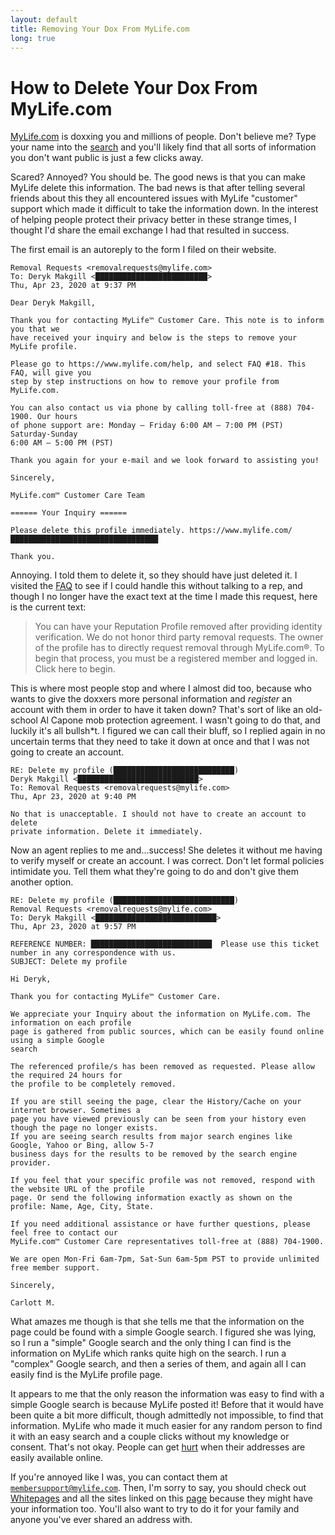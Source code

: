 ```yaml
---
layout: default
title: Removing Your Dox From MyLife.com
long: true
---
```


# How to Delete Your Dox From MyLife.com

[MyLife.com](https://www.mylife.com/) is doxxing you and millions of people. Don't believe me? Type your name into the [search](https://www.mylife.com/)
and you'll likely find that all sorts of information you don't want public is just a few clicks away.

Scared? Annoyed? You should be. The good news is that you can make MyLife delete this information. The bad news is that after telling several friends about this they all encountered issues
with MyLife "customer" support which made it difficult to take the information down. In the interest of helping people
protect their privacy better in these strange times, I thought I'd share the email exchange I had that resulted in success. 

The first email is an autoreply to the form I filed on their website.

```
Removal Requests <removalrequests@mylife.com>	
To: Deryk Makgill <█████████████████████████>
Thu, Apr 23, 2020 at 9:37 PM

Dear Deryk Makgill,

Thank you for contacting MyLife™ Customer Care. This note is to inform you that we 
have received your inquiry and below is the steps to remove your MyLife profile.

Please go to https://www.mylife.com/help, and select FAQ #18. This FAQ, will give you 
step by step instructions on how to remove your profile from MyLife.com.

You can also contact us via phone by calling toll-free at (888) 704-1900. Our hours 
of phone support are: Monday – Friday 6:00 AM – 7:00 PM (PST) Saturday-Sunday 
6:00 AM – 5:00 PM (PST)

Thank you again for your e-mail and we look forward to assisting you!

Sincerely,

MyLife.com™ Customer Care Team

====== Your Inquiry ======

Please delete this profile immediately. https://www.mylife.com/█████████████████████████████████

Thank you.
```

Annoying. I told them to delete it, so they should have just deleted it. I visited the [FAQ](https://archive.is/7CbpB) to see if I could handle this without talking to a rep, and though I no longer have the exact text at the time I made this request, here is the current text:

>You can have your Reputation Profile removed after providing identity verification. We do not honor third party removal requests. The owner of the profile has to directly request removal through MyLife.com®. To begin that process, you must be a registered member and logged in. Click here to begin.

This is where most people stop and where I almost did too, because who wants to give the doxxers more personal information and *register* an account with them in order to have it taken down? That's sort of like an old-school Al Capone mob protection agreement. I wasn't going to do that, and luckily it's all bullsh<span>*t</span>. I figured we can call their bluff, so I replied again in no uncertain terms that they need to take it down at once and that I was not going to create an account.

```
RE: Delete my profile (███████████████████████████)
Deryk Makgill <███████████████████████████>	
To: Removal Requests <removalrequests@mylife.com>
Thu, Apr 23, 2020 at 9:40 PM

No that is unacceptable. I should not have to create an account to delete 
private information. Delete it immediately.
```

Now an agent replies to me and...success! She deletes it without me having to verify myself or create an account. I was correct. Don't let formal policies intimidate you. Tell them what they're going to do and don't give them another option.

```
RE: Delete my profile (███████████████████████████)
Removal Requests <removalrequests@mylife.com>	
To: Deryk Makgill <███████████████████████████>
Thu, Apr 23, 2020 at 9:57 PM

REFERENCE NUMBER: ███████████████████████████  Please use this ticket number in any correspondence with us.
SUBJECT: Delete my profile

Hi Deryk,

Thank you for contacting MyLife™ Customer Care.

We appreciate your Inquiry about the information on MyLife.com. The information on each profile
page is gathered from public sources, which can be easily found online using a simple Google 
search

The referenced profile/s has been removed as requested. Please allow the required 24 hours for 
the profile to be completely removed.

If you are still seeing the page, clear the History/Cache on your internet browser. Sometimes a 
page you have viewed previously can be seen from your history even though the page no longer exists. 
If you are seeing search results from major search engines like Google, Yahoo or Bing, allow 5-7 
business days for the results to be removed by the search engine provider.

If you feel that your specific profile was not removed, respond with the website URL of the profile 
page. Or send the following information exactly as shown on the profile: Name, Age, City, State.

If you need additional assistance or have further questions, please feel free to contact our 
MyLife.com™ Customer Care representatives toll-free at (888) 704-1900.

We are open Mon-Fri 6am-7pm, Sat-Sun 6am-5pm PST to provide unlimited free member support.

Sincerely,

Carlott M.
```

What amazes me though is that she tells me that the information on the page could be found with a simple Google search. I figured she was lying, so I run a
"simple" Google search and the only thing I can find is the information on MyLife which ranks quite high on the search. I run a "complex" Google search,
and then a series of them, and again all I can easily find is the MyLife profile page.

It appears to me that the only reason the information was easy to find with a simple Google search is because MyLife posted it!  Before that it would have been quite a bit more difficult, though admittedly not impossible, to find that information. MyLife who made it much easier for any random person to find it with an easy search and a couple clicks without my knowledge or consent. That's not okay. People can get [hurt](https://www.mycentraljersey.com/story/news/2020/08/03/judge-salas-releases-statement-north-brunswick-shooting/5570934002/) when their addresses are easily available online.

If you're annoyed like I was, you can contact them at <code>membersupport@mylife.com</code>. Then, I'm sorry to say, you should check out [Whitepages](https://www.whitepages.com/) and all the sites linked on this [page](https://joindeleteme.com/sites-we-remove-from/) because they might have your information too. You'll also want to try to do it for your family and anyone you've ever shared an address with.
